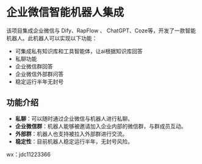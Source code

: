 # 企业微信智能机器人集成

该项目集成企业微信与 Dify、RapFlow 、 ChatGPT、Coze等，开发了一款智能机器人。此机器人可以实现以下功能：

- 可集成私有知识库和工具智能体，让ai根据知识库回答
- 私聊功能
- 企业微信群回答
- 企业微信外部群问答
- 稳定运行半年无封号

## 功能介绍

- **私聊**：可以随时通过企业微信与机器人进行私聊。
- **企业微信群**：机器人能够被邀请加入企业内部的微信群，与群成员互动。
- **外部群**：机器人也支持被拉入外部群进行交流。
- **稳定性**：目前机器人稳定运行半年，无封号风险。


wx：jdc11223366

